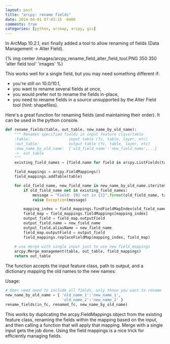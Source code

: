 ```yaml
---
layout: post
title: "arcpy: rename fields"
date: 2014-04-01 07:43:15 -0400
comments: true
categories: [python, arcmap, arcpy, gis]
---
```

In ArcMap 10.2.1, esri finally added a tool to allow renaming of fields (Data Management -> Alter Field).  

{% img center /images/arcpy_rename_field_alter_field_tool.PNG 350 350 'alter field tool' 'images' %}

This works well for a single field, but you may need something different if:

+ you're still on 10.0/10.1, 
+ you want to rename several fields at once, 
+ you would prefer not to rename the fields in-place, 
+ you need to rename fields in a source unsupported by the Alter Field tool (hint: shapefiles).

Here's a great function for renaming fields (and maintaining their order).  It can be used in the python console.

```python
def rename_fields(table, out_table, new_name_by_old_name):
    """ Renames specified fields in input feature class/table 
    :table:                 input table (fc, table, layer, etc)
    :out_table:             output table (fc, table, layer, etc)
    :new_name_by_old_name:  {'old_field_name':'new_field_name',...}
    ->  out_table
    """
    existing_field_names = [field.name for field in arcpy.ListFields(table)]

    field_mappings = arcpy.FieldMappings()
    field_mappings.addTable(table)

    for old_field_name, new_field_name in new_name_by_old_name.iteritems():
        if old_field_name not in existing_field_names:
            message = "Field: {0} not in {1}".format(old_field_name, table)
            raise Exception(message)

        mapping_index = field_mappings.findFieldMapIndex(old_field_name)
        field_map = field_mappings.fieldMappings[mapping_index]
        output_field = field_map.outputField
        output_field.name = new_field_name
        output_field.aliasName = new_field_name
        field_map.outputField = output_field
        field_mappings.replaceFieldMap(mapping_index, field_map)
        
    # use merge with single input just to use new field_mappings
    arcpy.Merge_management(table, out_table, field_mappings)
    return out_table
```

The function accepts the input feature class, path to output, and a dictionary mapping the old names to the new names:

Usage:
```python
# does need need to include all fields, only those you want to rename
new_name_by_old_name = { 'old_name_1':'new_name_1', 
                         'old_name_2':'new_name_2' }
rename_fields(in_fc, renamed_fc, new_name_by_old_name)
```

This works by duplicating the arcpy.FieldMappings object from the existing feature class, renaming the fields within the mapping based on the input, and then calling a function that will apply that mapping.  Merge with a single input gets the job done.  Using the field mappings is a nice trick for efficiently managing fields.
